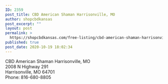 ```yaml
---
ID: 2359
post_title: CBD American Shaman Harrisonville, MO
author: shopcbdkansas
post_excerpt: ""
layout: post
permalink: >
  https://shopcbdkansas.com/free-listing/cbd-american-shaman-harrisonville-mo/
published: true
post_date: 2020-10-19 18:02:34
---
```

<!-- wp:paragraph -->
<p>CBD American Shaman Harrisonville, MO <br>2008 N Highway 291 <br>Harrisonville, MO 64701 <br>Phone: 816-680-8805 </p>
<!-- /wp:paragraph -->

<!-- wp:block {"ref":2251} /-->
